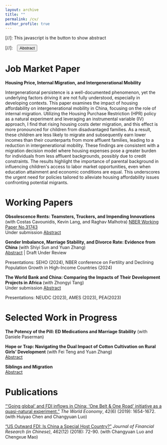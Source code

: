 ```yaml
---
layout: archive
title: ""
permalink: /cv/
author_profile: true
---
```




<!-- note: function below was copied from ranzhuo17's research.md  -->
[//]: This javascript is the button to show abstract 
<script>
 function visib(id) {
  var x = document.getElementById(id);
  if (x.style.display === "block") {
    x.style.display = "none";
  } else {
    x.style.display = "block";
  }
}
</script>

[//]:&emsp;<button onclick="visib('polariz')" class="btn btn--inverse btn--small">Abstract</button>


Job Market Paper
======
**Housing Price, Internal Migration, and Intergenerational Mobility**

Intergenerational persistence is a well-documented phenomenon, yet the underlying factors driving it are not fully understood, especially in developing contexts. This paper examines the impact of housing affordability on intergenerational mobility in China, focusing on the role of internal migration. Utilizing the Housing Purchase Restriction (HPR) policy as a natural experiment and leveraging an instrumental variable (IV) approach, I find that rising housing costs deter migration, and this effect is more pronounced for children from disadvantaged families. As a result, these children are less likely to migrate and subsequently earn lower incomes than their counterparts from more affluent families, leading to a reduction in intergenerational mobility. These findings are consistent with a migration decision model where housing expenses pose a greater burden for individuals from less affluent backgrounds, possibly due to credit constraints. The results highlight the importance of parental background in influencing children's access to labor market opportunities, even when education attainment and economic conditions are equal. This underscores the urgent need for policies tailored to alleviate housing affordability issues confronting potential migrants.


Working Papers
======
**Obsolescence Rents: Teamsters, Truckers, and Impending Innovations** (with Costas Cavounidis, Kevin Lang, and Raghav Malhotra) [NBER Working Paper No.31743](https://www.nber.org/papers/w31743) <br/>
Under submission
<a href="javascript:void(0);" onclick="toggleAbstract('abstract1')">Abstract</a><br/>
<div id="abstract1" style="display:none;">
  <p>Motivated by the advent of self-driving trucks, which will dramatically reduce demand for truck drivers, we consider large, permanent shocks to individual occupations whose arrival date is uncertain. Using a bare-bones overlapping generations model, we examine an occupation facing obsolescence. Workers are compensated for entering the occupation - receiving what we dub obsolescence rents - with fewer and older workers remaining in the occupation. We investigate the market for teamsters at the dawn of the automotive truck as an a propos parallel to truckers themselves. As predicted by the model, as the widespread adoption of trucks crested the horizon, teamster wages rose, the number of teamsters fell, and the occupation became ‘grayer’. Older workers became more likely to enter and less likely to exit work as teamsters. As permitted, but not required, by the model, the number of older teamsters grew as a fraction of older workers, a finding we replicate for seamstresses and milliners at a similar stage.</p>
</div>

**Gender Imbalance, Marriage Stability, and Divorce Rate: Evidence from China** (with Shiyi Sun and Yuan Zhang) <br/>
<a href="#/" onclick="visib('abstract2')">Abstract</a> \| Draft Under Review
<div id='abstract2' style="display: none; text-align: justify; line-height: 1.2" >
The deficit of men or women in a regional marriage market is a commonly observed phenomenon stemming from factors like ``Missing Girls'' and immigration. However, the impact of this deficit on marriage stability remains insufficiently understood. Leveraging provincial, census, and household survey data in China, we find that a higher male-to-female ratio increases divorce rates. Further analyses suggest that this impact is primarily driven by married women having more outside options. The effect is more pronounced in economies with greater income inequality, where there are more wealthy prospective partners. These findings highlight the significance of gender balance in stabilizing marriages.</div>
<p id="special-text">Presentations: SEHO (2024), NBER conference on Fertility and Declining Population Growth in High-Income Countries (2024)</p>

**The World Bank and China:  Comparing the Impacts of Their Development Projects in Africa** (with Zhongyi Tang) <br/>
Under submission
<a href="javascript:void(0);" onclick="toggleAbstract('abstract3')">Abstract</a><br/>
<div id="abstract3" style="display:none;">
  <p>While growing literature has documented the distinct characteristics of aid projects from China and traditional donors, there remain gaps in understanding their differences in aid effectiveness. To fill this gap, this paper compares the impacts of Chinese and World Bank development projects on African local economies. Leveraging detailed, geocoded project data and a stacked difference-in-differences identification strategy, we find that Chinese infrastructure projects significantly increase nighttime light in the recipient regions, and the effects persist over time, while World Bank projects show no significant impact. Factors highlighted in the aid effectiveness literature, such as location and project-specific characteristics, could not fully explain the differences in project impacts. Furthermore, we rule out three potential mechanisms behind these differences: complementarity effects from follow-up projects, political favoritism, and implementation by Chinese companies. Finally, by utilizing Demographic and Health Surveys (DHS) data, we establish that both World Bank and Chinese infrastructure projects positively influence women's education attainment. </p>
</div>
<p id="special-text">Presentations: NEUDC (2023), AMES (2023), PEA(2023)</p>


Selected Work in Progress
======
**The Potency of the Pill: ED Medications and Marriage Stability** (with Daniele Paserman) <br/>

**Hope or Trap: Navigating the Dual Impact of Cotton Cultivation on Rural Girls’ Development** (with Fei Teng and Yuan Zhang) <br/>
<a href="javascript:void(0);" onclick="toggleAbstract('abstract4')">Abstract</a><br/>
<div id="abstract4" style="display:none;">
  <p>This study examines the mixed effects of cotton cultivation on rural girls’ development in China. While cotton-related activities offer economic benefits, our analysis shows both positive and negative impacts on girls. Cotton planting improves basic education but limits higher education opportunities. It mitigates the “missing women” phenomenon but negatively affects rural girls’ health and cognitive and non-cognitive skills. The findings highlight the need for policy shifts beyond job creation, advocating for comprehensive changes to address gender discrimination and promote the holistic development of rural girls.</p>
</div>

**Siblings and Migration** <br/>
<a href="javascript:void(0);" onclick="toggleAbstract('abstract5')">Abstract</a> <br/>
<div id="abstract5" style="display:none;">
  <p>This study investigates how the absence of reliable elderly support limits migration in developing countries. Utilizing the occurrence of first-born twins as a natural experiment in fertility demonstrates that an increased number of siblings boosts migration prospects, especially when parents are older or require assistance with daily tasks. The findings indicate that in the absence of adequate social security systems, fertility-reducing policies also impact migration patterns. This dynamic may diminish the positive effects on child quality from lower fertility rates, resulting in human capital misallocation.</p>
</div>


Publications
======
[“‘Going global’ and FDI inflows in China: ‘One Belt & One Road’ initiative as a quasi-natural
experiment.”](https://qychai.github.io/PersonalWebsite/paper1_going%20global_publish_version.pdf) *The World Economy*, 42(6) (2019): 1654-1672. (with Huiyao Chen and Changyuan
Luo)


[“US Outward FDI: Is China a Special Host Country?”](https://qychai.github.io/PersonalWebsite/paper2_USFDItoCN.pdf) *Journal of Financial Research (in Chinese)*,
462(12) (2018): 72-90. (with Changyuan Luo and Chengxue Mao)

